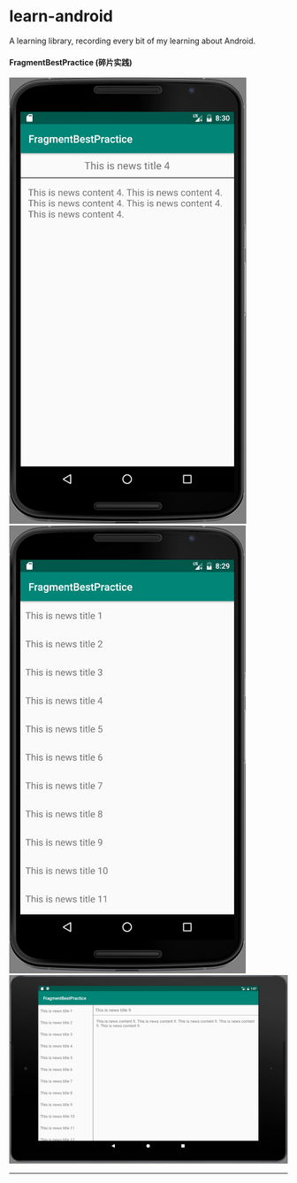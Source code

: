 # learn-android
A learning library, recording every bit of my learning about Android.

#### FragmentBestPractice (碎片实践)
![Image text](https://github.com/caoxiemeihao/learn-android/blob/master/screenshot/FragmentBestPractice/m-news-content-fragment.PNG)
![Image text](https://github.com/caoxiemeihao/learn-android/blob/master/screenshot/FragmentBestPractice/m-news-title-fragment.PNG)
![Image text](https://github.com/caoxiemeihao/learn-android/blob/master/screenshot/FragmentBestPractice/tablet-news-fragment.PNG)

---
